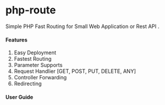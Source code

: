 # php-route
Simple PHP Fast Routing for Small Web Application or Rest API . 

#### Features
1. Easy Deployment 
2. Fastest Routing
3. Parameter Supports
4. Request Handlier [GET, POST, PUT, DELETE, ANY]
5. Controller Forwarding
6. Redirecting



#### User Guide

